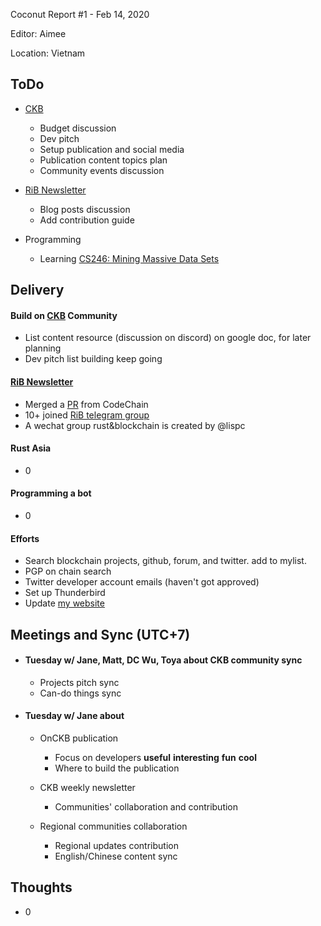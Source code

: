 Coconut Report #1 - Feb 14, 2020

Editor: Aimee

Location: Vietnam

## ToDo

- [CKB][ckb-github]
    - Budget discussion
    - Dev pitch
    - Setup publication and social media
    - Publication content topics plan
    - Community events discussion

- [RiB Newsletter][rib-github]
    - Blog posts discussion
    - Add contribution guide

- Programming
    - Learning [CS246: Mining Massive Data Sets](https://web.stanford.edu/class/cs246/)

## Delivery

#### Build on [CKB][ckb-github] Community

- List content resource (discussion on discord) on google doc, for later planning
- Dev pitch list building keep going


#### [RiB Newsletter][rib-github]

- Merged a [PR](https://github.com/rust-in-blockchain/Rust-in-Blockchain/pull/5) from CodeChain
- 10+ joined [RiB telegram group](https://t.me/rustinblockchain)
- A wechat group rust&blockchain is created by @lispc


#### Rust Asia

- 0


#### Programming a bot

- 0


#### Efforts

- Search blockchain projects, github, forum, and twitter. add to mylist.
- PGP on chain search
- Twitter developer account emails (haven't got approved)
- Set up Thunderbird
- Update [my website](https://aimeedeer.com/)

## Meetings and Sync (UTC+7)

- #### Tuesday w/ Jane, Matt, DC Wu, Toya about CKB community sync

    - Projects pitch sync
    - Can-do things sync

- #### Tuesday w/ Jane about

    - OnCKB publication
        - Focus on developers **useful** **interesting** **fun** **cool**
        - Where to build the publication

    - CKB weekly newsletter
        - Communities' collaboration and contribution

    - Regional communities collaboration
        - Regional updates contribution
        - English/Chinese content sync  


## Thoughts

- 0

[ckb-github]: https://github.com/nervosnetwork/ckb
[rib-github]: https://github.com/rust-in-blockchain/Rust-in-Blockchain

